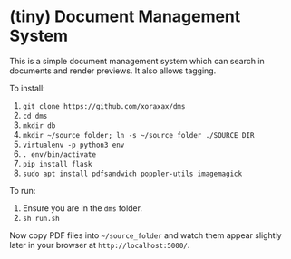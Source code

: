 (tiny) Document Management System
=================================

This is a simple document management system which can search in documents and render previews.
It also allows tagging.

To install:

  1. `git clone https://github.com/xoraxax/dms`
  2. `cd dms`
  3. `mkdir db`
  4. `mkdir ~/source_folder; ln -s ~/source_folder ./SOURCE_DIR`
  5. `virtualenv -p python3 env`
  6. `. env/bin/activate`
  7. `pip install flask`
  8. `sudo apt install pdfsandwich poppler-utils imagemagick`

To run:

  1. Ensure you are in the `dms` folder.
  2. `sh run.sh`

Now copy PDF files into `~/source_folder` and watch them appear slightly later in your browser at
`http://localhost:5000/`.
